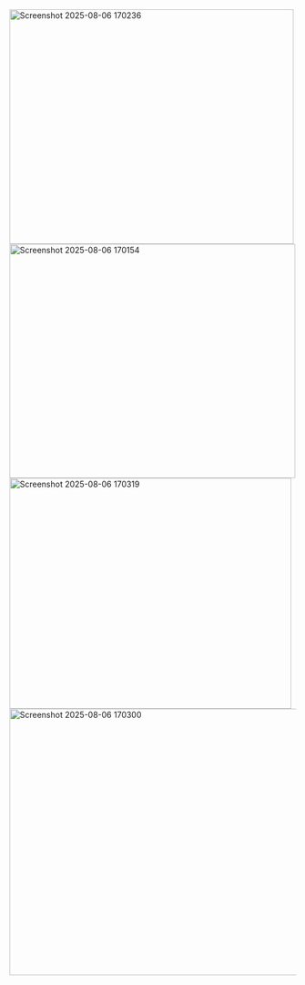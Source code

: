 <img width="499" height="412" alt="Screenshot 2025-08-06 170236" src="https://github.com/user-attachments/assets/4aacd454-7a5f-401b-b13c-87288414fc57" />
<img width="502" height="411" alt="Screenshot 2025-08-06 170154" src="https://github.com/user-attachments/assets/a8498459-6ab5-4bf7-8ea8-1f17e1de7abb" />
<img width="495" height="405" alt="Screenshot 2025-08-06 170319" src="https://github.com/user-attachments/assets/2630da7c-8958-4558-a3fa-c85296e0e694" />
<img width="556" height="468" alt="Screenshot 2025-08-06 170300" src="https://github.com/user-attachments/assets/f5938b5e-81d9-4e3c-a9ef-ff7395aaa17e" />
